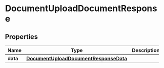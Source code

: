 

# DocumentUploadDocumentResponse


## Properties

| Name | Type | Description | Notes |
|------------ | ------------- | ------------- | -------------|
|**data** | [**DocumentUploadDocumentResponseData**](DocumentUploadDocumentResponseData.md) |  |  [optional] |



